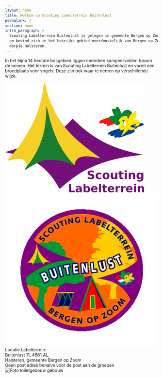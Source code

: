 ```yaml
---
layout: home
title: Welkom op Scouting Labelterrein Buitenlust  
permalink: /
section: home
intro_paragraph: >
  Scouting Labelterrein Buitenlust is gelegen in gemeente Bergen op Zoom
  en bevind zich in het bosrijke gebied noordoostelijk van Bergen op Zoom net in het
  dorpje Halsteren.
---
```


In het bijna 14 hectare bosgebied liggen meerdere kampeervelden tussen de bomen.
Het terrein is van Scouting Labelterrein Buitenlust en vormt een broedplaats
voor vogels. Deze zijn ook waar te nemen op verschillende wijze.  

![logolabel treinen](../assets/img/Logo_Labelterrein.svg) ![logo buitenlust](../assets/img/badgenwa.svg)  
Locatie Labelterrein:  
Buitenlust 11, 4661 AL.  
Halsteren, gemeente Bergen op Zoom  
Geen post adres behalve voor de post aan de groepen
![Foto toiletgebouw gebouw](../assets/img/Velden/GR1_0010.JPG)

